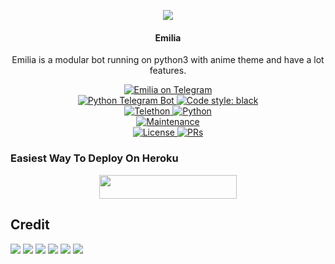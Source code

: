 <p align="center">
  <img src="https://telegra.ph/file/8142e7aac030eebd40a4e.jpg">
</p>

<h4><p align="center">Emilia</p></h4>

<p align="center">Emilia is a modular bot running on python3 with anime theme and have a lot features.</p>

<p align="center">
<a href="https://t.me/EmiliaPrjkt_bot"> <img src="https://img.shields.io/badge/Emilia-blue?&logo=telegram" alt="Emilia on Telegram" /> </a><br>
<a href="https://python-telegram-bot.org"> <img src="https://img.shields.io/badge/PTB-13.10-white?&style=flat-round&logo=github" alt="Python Telegram Bot" /> </a>
<a href="https://github.com/psf/black"><img alt="Code style: black" src="https://img.shields.io/badge/code%20style-black-000000.svg"></a><br>
<a href="https://docs.telethon.dev"> <img src="https://img.shields.io/badge/Telethon-1.24.0-red?&style=flat-round&logo=github" alt="Telethon" /> </a>
<a href="https://docs.python.org"> <img src="https://img.shields.io/badge/Python-3.10.1-purple?&style=flat-round&logo=python" alt="Python" /> </a><br>
<a href="https://GitHub.com/ZenitsuPrjkt/Emilia"> <img src="https://img.shields.io/badge/Maintained-Yes-yellow.svg" alt="Maintenance" /> </a><br>
<a href="https://github.com/ZenitsuPrjkt/Emilia/blob/main/LICENSE"> <img src="https://img.shields.io/badge/License-GPLv3-blue.svg" alt="License" /> </a>
<a href="https://makeapullrequest.com"> <img src="https://img.shields.io/badge/PRs-Welcome-blue.svg?style=flat-round" alt="PRs" /> </a>
</p>

### Easiest Way To Deploy On Heroku 

<p align="center"><a href="https://heroku.com/deploy?template=https://github.com/ZenitsuPrjkt/Emilia"> <img src="https://img.shields.io/badge/Deploy%20To%20Heroku-blue?style=for-the-badge&logo=heroku" width="220" height="38.45"/></a></p>

## Credit 
<img src="https://img.shields.io/badge/animekaizoku%20-%23121011.svg?&style=for-the-badge&logo=github&logoColor=white"/> <img src="https://img.shields.io/badge/PaulSonOfLars%20-%23121011.svg?&style=for-the-badge&logo=github&logoColor=white"/>
<img src="https://img.shields.io/badge/HuntingsBots%20-%23121011.svg?&style=for-the-badge&logo=github&logoColor=white"/> <img src="https://img.shields.io/badge/inukaasith%20-%23121011.svg?&style=for-the-badge&logo=github&logoColor=white"/>
<img src="https://img.shields.io/badge/noobkittu%20-%23121011.svg?&style=for-the-badge&logo=github&logoColor=white"/> <img src="https://img.shields.io/badge/QueenArzoo%20-%23121011.svg?&style=for-the-badge&logo=github&logoColor=white"/>
